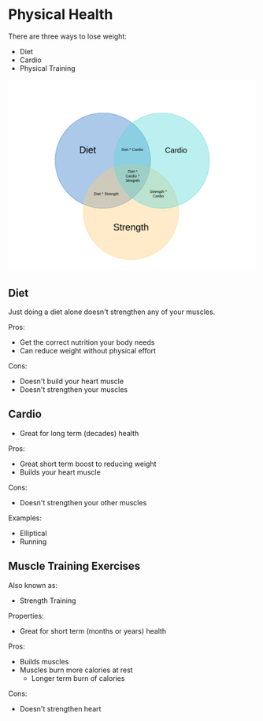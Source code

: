 # Physical Health

There are three ways to lose weight:

* Diet
* Cardio
* Physical Training

![](../../../.gitbook/assets/three-set-venn-diagram-ux-communication.png)

## Diet

Just doing a diet alone doesn't strengthen any of your muscles.

Pros:

* Get the correct nutrition your body needs
* Can reduce weight without physical effort

Cons:

* Doesn't build your heart muscle
* Doesn't strengthen your muscles

## Cardio

* Great for long term \(decades\) health

Pros:

* Great short term boost to reducing weight
* Builds your heart muscle

Cons:

* Doesn't strengthen your other muscles

Examples:

* Elliptical
* Running

## Muscle Training Exercises

Also known as:

* Strength Training

Properties:

* Great for short term \(months or years\) health

Pros:

* Builds muscles
* Muscles burn more calories at rest
  * Longer term burn of calories

Cons:

* Doesn't strengthen heart

